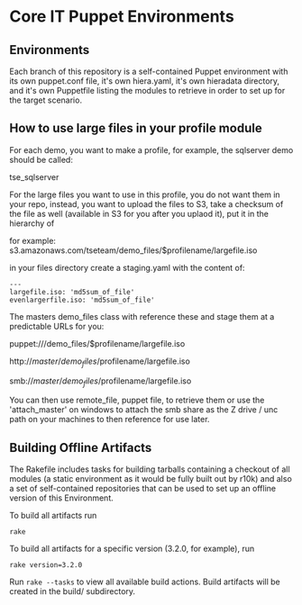 # Core IT Puppet Environments #

## Environments ##

Each branch of this repository is a self-contained Puppet environment with its
own puppet.conf file, it's own hiera.yaml, it's own hieradata directory, and
it's own Puppetfile listing the modules to retrieve in order to set up for the
target scenario.


## How to use large files in your profile module ##

For each demo, you want to make a profile, for example, the sqlserver demo should be called:

tse_sqlserver 

For the large files you want to use in this profile, you do not want them in
your repo, instead, you want to upload the files to S3, take a checksum of the
file as well (available in S3 for you after you uplaod it), put it in the
hierarchy of

for example:
s3.amazonaws.com/tseteam/demo_files/$profilename/largefile.iso

in your files directory create a staging.yaml with the content of:

    ---
    largefile.iso: 'md5sum_of_file'
    evenlargerfile.iso: 'md5sum_of_file'

The masters demo_files class with reference these and stage them at a
predictable URLs for you:

puppet:///demo_files/$profilename/largefile.iso

http://$master/demo_files/$profilename/largefile.iso

smb://$master/demo_files/$profilename/largefile.iso

You can then use remote_file, puppet file, to retrieve them or use the
'attach_master' on windows to attach the smb share as the Z drive / unc path on
your machines to then reference for use later.

## Building Offline Artifacts ##

The Rakefile includes tasks for building tarballs containing a checkout of all
modules (a static environment as it would be fully built out by r10k) and also
a set of self-contained repositories that can be used to set up an offline
version of this Environment.

To build all artifacts run

    rake

To build all artifacts for a specific version (3.2.0, for example), run

    rake version=3.2.0

Run `rake --tasks` to view all available build actions. Build artifacts will be
created in the build/ subdirectory.

